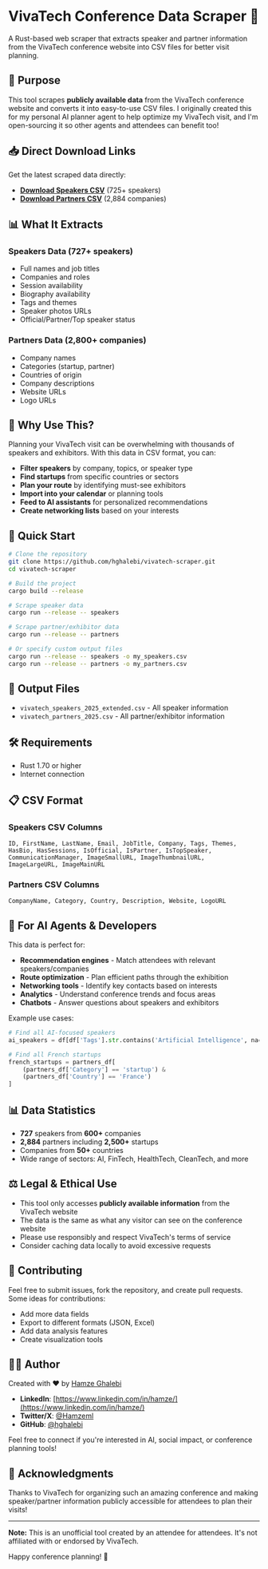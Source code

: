 # VivaTech Conference Data Scraper 🚀

A Rust-based web scraper that extracts speaker and partner information from the VivaTech conference website into CSV files for better visit planning.

## 🎯 Purpose

This tool scrapes **publicly available data** from the VivaTech conference website and converts it into easy-to-use CSV files. I originally created this for my personal AI planner agent to help optimize my VivaTech visit, and I'm open-sourcing it so other agents and attendees can benefit too!

## 📥 Direct Download Links

Get the latest scraped data directly:

- **[Download Speakers CSV](https://raw.githubusercontent.com/hghalebi/vivatech-scraper/main/vivatech_speakers_2025_extended.csv)** (725+ speakers)
- **[Download Partners CSV](https://raw.githubusercontent.com/hghalebi/vivatech-scraper/main/vivatech_partners_2025.csv)** (2,884 companies)



## 📊 What It Extracts

### Speakers Data (727+ speakers)
- Full names and job titles
- Companies and roles
- Session availability
- Biography availability
- Tags and themes
- Speaker photos URLs
- Official/Partner/Top speaker status

### Partners Data (2,800+ companies)
- Company names
- Categories (startup, partner)
- Countries of origin
- Company descriptions
- Website URLs
- Logo URLs

## 🤔 Why Use This?

Planning your VivaTech visit can be overwhelming with thousands of speakers and exhibitors. With this data in CSV format, you can:

- **Filter speakers** by company, topics, or speaker type
- **Find startups** from specific countries or sectors
- **Plan your route** by identifying must-see exhibitors
- **Import into your calendar** or planning tools
- **Feed to AI assistants** for personalized recommendations
- **Create networking lists** based on your interests

## 🚀 Quick Start

```bash
# Clone the repository
git clone https://github.com/hghalebi/vivatech-scraper.git
cd vivatech-scraper

# Build the project
cargo build --release

# Scrape speaker data
cargo run --release -- speakers

# Scrape partner/exhibitor data
cargo run --release -- partners

# Or specify custom output files
cargo run --release -- speakers -o my_speakers.csv
cargo run --release -- partners -o my_partners.csv
```

## 📁 Output Files

- `vivatech_speakers_2025_extended.csv` - All speaker information
- `vivatech_partners_2025.csv` - All partner/exhibitor information

## 🛠️ Requirements

- Rust 1.70 or higher
- Internet connection

## 📋 CSV Format

### Speakers CSV Columns
```
ID, FirstName, LastName, Email, JobTitle, Company, Tags, Themes, 
HasBio, HasSessions, IsOfficial, IsPartner, IsTopSpeaker, 
CommunicationManager, ImageSmallURL, ImageThumbnailURL, 
ImageLargeURL, ImageMainURL
```

### Partners CSV Columns
```
CompanyName, Category, Country, Description, Website, LogoURL
```

## 🤖 For AI Agents & Developers

This data is perfect for:
- **Recommendation engines** - Match attendees with relevant speakers/companies
- **Route optimization** - Plan efficient paths through the exhibition
- **Networking tools** - Identify key contacts based on interests
- **Analytics** - Understand conference trends and focus areas
- **Chatbots** - Answer questions about speakers and exhibitors

Example use cases:
```python
# Find all AI-focused speakers
ai_speakers = df[df['Tags'].str.contains('Artificial Intelligence', na=False)]

# Find all French startups
french_startups = partners_df[
    (partners_df['Category'] == 'startup') & 
    (partners_df['Country'] == 'France')
]
```

## 📊 Data Statistics

- **727** speakers from **600+** companies
- **2,884** partners including **2,500+** startups
- Companies from **50+** countries
- Wide range of sectors: AI, FinTech, HealthTech, CleanTech, and more

## ⚖️ Legal & Ethical Use

- This tool only accesses **publicly available information** from the VivaTech website
- The data is the same as what any visitor can see on the conference website
- Please use responsibly and respect VivaTech's terms of service
- Consider caching data locally to avoid excessive requests

## 🤝 Contributing

Feel free to submit issues, fork the repository, and create pull requests. Some ideas for contributions:
- Add more data fields
- Export to different formats (JSON, Excel)
- Add data analysis features
- Create visualization tools

## 👨‍💻 Author

Created with ❤️ by [Hamze Ghalebi](https://www.linkedin.com/in/hamze/)

- **LinkedIn**: [https://www.linkedin.com/in/hamze/](https://www.linkedin.com/in/hamze/)
- **Twitter/X**: [@Hamzeml](https://x.com/Hamzeml)
- **GitHub**: [@hghalebi](https://github.com/hghalebi)

Feel free to connect if you're interested in AI, social impact, or conference planning tools!

## 🙏 Acknowledgments

Thanks to VivaTech for organizing such an amazing conference and making speaker/partner information publicly accessible for attendees to plan their visits!

---

**Note:** This is an unofficial tool created by an attendee for attendees. It's not affiliated with or endorsed by VivaTech.

Happy conference planning! 🎉 
